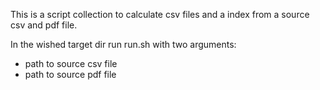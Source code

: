 This is a script collection to calculate csv files and a index from a source csv and pdf file.

In the wished target dir run run.sh with two arguments:
* path to source csv file
* path to source pdf file